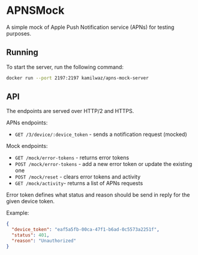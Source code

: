 # APNSMock

A simple mock of Apple Push Notification service (APNs) for testing purposes.

## Running

To start the server, run the following command:

```bash
docker run --port 2197:2197 kamilwaz/apns-mock-server
```

## API

The endpoints are served over HTTP/2 and HTTPS.

APNs endpoints:

* `GET /3/device/:device_token` - sends a notification request (mocked)

Mock endpoints:

- `GET /mock/error-tokens` - returns error tokens
- `POST /mock/error-tokens` - add a new error token or update the existing one
- `POST /mock/reset` - clears error tokens and activity
- `GET /mock/activity`- returns a list of APNs requests

Error token defines what status and reason should be send in reply for the given device token.

Example:

```json
{
  "device_token": "eaf5a5fb-00ca-47f1-b6ad-0c5573a2251f",
  "status": 401,
  "reason": "Unauthorized"
}
```
